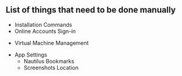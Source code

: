## List of things that need to be done manually
+ Installation Commands
+ Online Accounts Sign-in
* Virtual Machine Management
+ App Settings
  + Nautilus Bookmarks
  + Screenshots Location